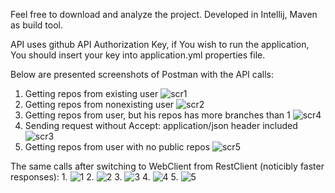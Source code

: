 Feel free to download and analyze the project. Developed in Intellij, Maven as build tool.

API uses github API Authorization Key, if You wish to run the application, You should insert your key into application.yml properties file.

Below are presented screenshots of Postman with the API calls:
1. Getting repos from existing user
   ![scr1](https://github.com/user-attachments/assets/95c4994a-638c-4eaf-89e5-ae8d82753429)
2. Getting repos from nonexisting user
   ![scr2](https://github.com/user-attachments/assets/066b0845-2beb-4dc1-a40c-8ac2a0908389)
3. Getting repos from user, but his repos has more branches than 1
   ![scr4](https://github.com/user-attachments/assets/51c9eb37-6d67-467b-be7c-76e302a17d9b)
4. Sending request without Accept: application/json header included
   ![scr3](https://github.com/user-attachments/assets/0539c13b-0983-4fd1-846e-231aa5192731)
5. Getting repos from user with no public repos
   ![scr5](https://github.com/user-attachments/assets/208c4710-60d8-4107-b90e-530f6a0b45b2)

The same calls after switching to WebClient from RestClient (noticibly faster responses):
1.
![1](https://github.com/user-attachments/assets/8791f5db-15d2-4978-941b-ff9dcfcad5c9)
2.
![2](https://github.com/user-attachments/assets/1b3033fa-453e-4509-926e-641fa409142c)
3.
![3](https://github.com/user-attachments/assets/84bf2a52-1686-4e0d-836a-139d0e96bfc4)
4.
![4](https://github.com/user-attachments/assets/b45d2ae1-1d36-48e9-8e18-cd0d989a5ec8)
5.
![5](https://github.com/user-attachments/assets/24c25eb6-268f-4057-8ce9-fbc1e031f847)
